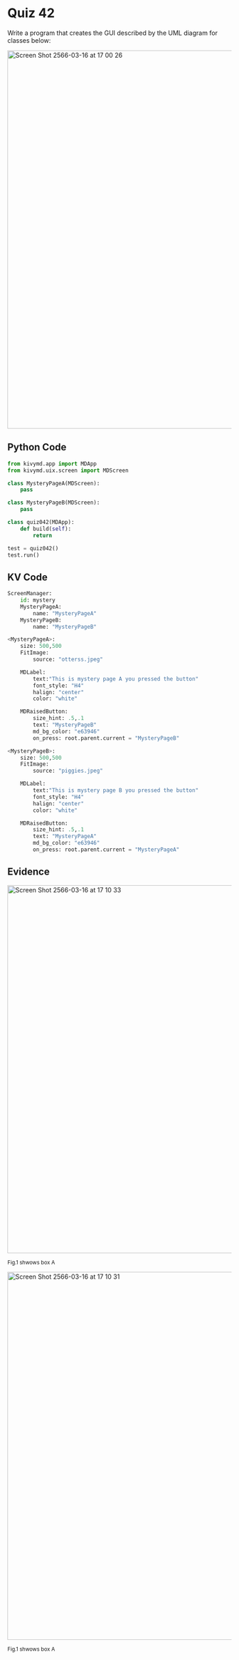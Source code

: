# Quiz 42

Write a program that creates the GUI described by the UML diagram for classes below:

<img width="849" alt="Screen Shot 2566-03-16 at 17 00 26" src="https://user-images.githubusercontent.com/111941936/225552111-7f26f791-0246-4cfb-ad77-925c7daf02fa.png">


## Python Code

```py
from kivymd.app import MDApp
from kivymd.uix.screen import MDScreen

class MysteryPageA(MDScreen):
    pass

class MysteryPageB(MDScreen):
    pass

class quiz042(MDApp):
    def build(self):
        return

test = quiz042()
test.run()
```

## KV Code

```py
ScreenManager:
    id: mystery
    MysteryPageA:
        name: "MysteryPageA"
    MysteryPageB:
        name: "MysteryPageB"

<MysteryPageA>:
    size: 500,500
    FitImage:
        source: "otterss.jpeg"

    MDLabel:
        text:"This is mystery page A you pressed the button"
        font_style: "H4"
        halign: "center"
        color: "white"

    MDRaisedButton:
        size_hint: .5,.1
        text: "MysteryPageB"
        md_bg_color: "e63946"
        on_press: root.parent.current = "MysteryPageB"

<MysteryPageB>:
    size: 500,500
    FitImage:
        source: "piggies.jpeg"

    MDLabel:
        text:"This is mystery page B you pressed the button"
        font_style: "H4"
        halign: "center"
        color: "white"

    MDRaisedButton:
        size_hint: .5,.1
        text: "MysteryPageA"
        md_bg_color: "e63946"
        on_press: root.parent.current = "MysteryPageA"
```

## Evidence

<img width="826" alt="Screen Shot 2566-03-16 at 17 10 33" src="https://user-images.githubusercontent.com/111941936/225554341-7f940855-be53-4921-934f-90027a12c4b6.png">

<sub>Fig.1 shwows box A

  <img width="826" alt="Screen Shot 2566-03-16 at 17 10 31" src="https://user-images.githubusercontent.com/111941936/225554453-e59d78fd-59d4-47de-94a8-bce829121046.png">

  
<sub>Fig.1 shwows box A  

